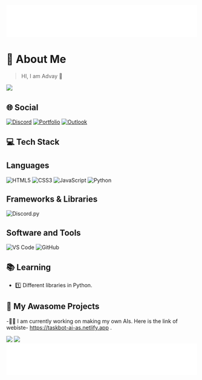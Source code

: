 <img src="https://raw.githubusercontent.com/SelfMadeSystem/SelfMadeSystem/4db1454ab1db74ec58ea2b64cf026e6c67015c2d/wave-top.svg">


# 🌟 About Me
> HI, I am Advay 👋

<img src="https://readme-typing-svg.herokuapp.com/?lines=Web+Developer;AI/ML+Researcher;Always+learning+new+things;%20Programmer+Since+2023&center=true&width=380&height=45">

## 🌐 Social


[![Discord](https://img.icons8.com/color/48/000000/discord-logo.png)](https://discord.com/users/advay_0_15114)
[![Portfolio](https://img.shields.io/badge/Portfolio-000?logo=github&logoColor=white)](https://advay-portfolio.netlify.app/)
[![Outlook](https://img.shields.io/badge/Outlook-0078D4?logo=microsoft-outlook&logoColor=white)](mailto:advaysingh12345@outlook.com)

## 💻 Tech Stack

## Languages

![HTML5](https://img.shields.io/badge/HTML5-E34F26?logo=html5&logoColor=white)
![CSS3](https://img.shields.io/badge/CSS3-1572B6?logo=css3&logoColor=white)
![JavaScript](https://img.shields.io/badge/JavaScript-F7DF1E?logo=javascript&logoColor=black)
![Python](https://img.shields.io/badge/Python-3776AB?logo=python&logoColor=white)

## Frameworks & Libraries

![Discord.py](https://img.shields.io/badge/Discord.py-5865F2?style=for-the-badge&logo=discord&logoColor=white)

## Software and Tools

![VS Code](https://img.shields.io/badge/Visual%20Studio%20Code-0078d7.svg?logo=visual-studio-code&logoColor=black)
![GitHub](https://img.shields.io/badge/GitHub-%23327FC7.svg?logo=github&logoColor=black)


## 📚 Learning

- 1️⃣ Different libraries in Python.

## 🚀 My Awasome Projects 

-👩‍💻 I am currently working on making my own AIs. Here is the link of webiste- https://taskbot-ai-as.netlify.app . 

<img src="https://github-readme-stats.vercel.app/api/top-langs/?username=AdvaySingh-9&layout=compact&theme=dark&hide_border=true">

<img src="https://github-readme-stats.vercel.app/api?username=AdvaySingh-9&show_icons=true&theme=dark&hide_border=true">

<img src="https://raw.githubusercontent.com/SelfMadeSystem/SelfMadeSystem/main/wave-bottom.svg">
